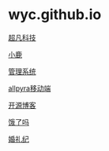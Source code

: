 # wyc.github.io
<a href="https://wangyuchenbv.github.io/day06/code/html/超凡科技.html">超凡科技</a>

<a href="https://wangyuchenbv.github.io/小鹿 - 副本/html/001.html">小鹿</a>

<a href="https://wangyuchenbv.github.io/day10/html/004.html">管理系统</a>


<a href="https://wangyuchenbv.github.io/allpyra/html/001.html">allpyra移动端</a>

<a href="https://wangyuchenbv.github.io/开源博客页面 1/code/html/001.html">开源博客</a>


<a href="https://wangyuchenbv.github.io/饿了吗/code/html/001饿了吗.html">饿了吗</a>


<a href="https://wangyuchenbv.github.io/day16/code/html/002婚礼纪.html">婚礼纪</a>








